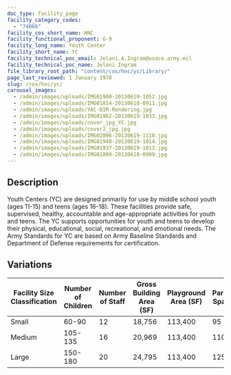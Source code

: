 ```yaml
---
doc_type: facility_page
facility_category_codes:
  - "74066"
facility_cos_short_name: HNC
facility_functional_proponent: G-9
facility_long_name: Youth Center
facility_short_name: YC
facility_technical_poc_email: Jelani.A.Ingram@usace.army.mil
facility_technical_poc_name: Jelani Ingram
file_library_root_path: "content/cos/hnc/yc/Library/"
page_last_reviewed: 1 January 1970
slug: /cos/hnc/yc/
carousel_images:
  - /admin/images/uploads/IMG01980-20130619-1052.jpg
  - /admin/images/uploads/IMG01814-20130618-0911.jpg
  - /admin/images/uploads/YAC-BIM-Rendering.jpg
  - /admin/images/uploads/IMG01962-20130619-1033.jpg
  - /admin/images/uploads/cover_jpg_YC.jpg
  - /admin/images/uploads/cover2_jpg.jpg
  - /admin/images/uploads/IMG02006-20130619-1110.jpg
  - /admin/images/uploads/IMG01940-20130619-1014.jpg
  - /admin/images/uploads/IMG01937-20130619-1013.jpg
  - /admin/images/uploads/IMG01809-20130618-0909.jpg
---
```


## Description

Youth Centers (YC) are designed primarily for use by middle school youth (ages 11-15) and teens (ages 16-18). These facilities provide safe, supervised, healthy, accountable and age-appropriate activities for youth and teens. The YC supports opportunities for youth and teens to develop their physical, educational, social, recreational, and emotional needs. The Army Standards for YC are based on Army Baseline Standards and Department of Defense requirements for certification.

## Variations

| Facility Size Classification | Number of Children | Number of Staff | ​Gross Building Area (SF) | ​Playground Area (SF) | ​Parking Spaces |
| ---------------------------- | ------------------ | --------------- | ------------------------- | --------------------- | --------------- |
| Small​                       | ​60-90             | ​12             | 18,756                    | 113,400               | 95              |
| Medium​                      | 105-135            | ​16             | 20,969                    | 113,400               | 110             |
| Large​                       | ​150-180           | ​20             | 24,795                    | 113,400               | 125             |
